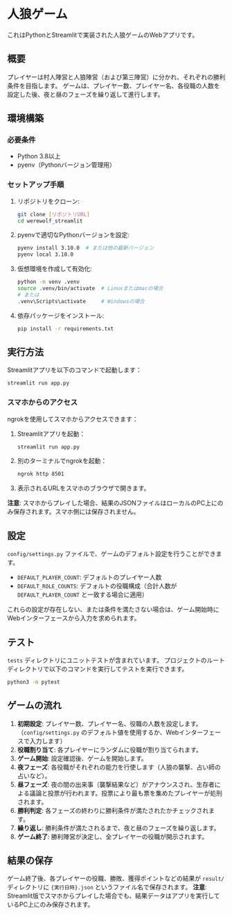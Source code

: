 # 人狼ゲーム

これはPythonとStreamlitで実装された人狼ゲームのWebアプリです。

## 概要

プレイヤーは村人陣営と人狼陣営（および第三陣営）に分かれ、それぞれの勝利条件を目指します。
ゲームは、プレイヤー数、プレイヤー名、各役職の人数を設定した後、夜と昼のフェーズを繰り返して進行します。

## 環境構築

### 必要条件
- Python 3.8以上
- pyenv（Pythonバージョン管理用）

### セットアップ手順

1. リポジトリをクローン:
   ```bash
   git clone [リポジトリURL]
   cd werewolf_streamlit
   ```

2. pyenvで適切なPythonバージョンを設定:
   ```bash
   pyenv install 3.10.0  # または他の最新バージョン
   pyenv local 3.10.0
   ```

3. 仮想環境を作成して有効化:
   ```bash
   python -m venv .venv
   source .venv/bin/activate  # Linuxまたはmacの場合
   # または
   .venv\Scripts\activate     # Windowsの場合
   ```

4. 依存パッケージをインストール:
   ```bash
   pip install -r requirements.txt
   ```

## 実行方法

Streamlitアプリを以下のコマンドで起動します：

```bash
streamlit run app.py
```

### スマホからのアクセス

ngrokを使用してスマホからアクセスできます：

1. Streamlitアプリを起動：
   ```bash
   streamlit run app.py
   ```

2. 別のターミナルでngrokを起動：
   ```bash
   ngrok http 8501
   ```

3. 表示されるURLをスマホのブラウザで開きます。

**注意**: スマホからプレイした場合、結果のJSONファイルはローカルのPC上にのみ保存されます。スマホ側には保存されません。

## 設定

`config/settings.py` ファイルで、ゲームのデフォルト設定を行うことができます。

- `DEFAULT_PLAYER_COUNT`: デフォルトのプレイヤー人数
- `DEFAULT_ROLE_COUNTS`: デフォルトの役職構成（合計人数が `DEFAULT_PLAYER_COUNT` と一致する場合に適用）

これらの設定が存在しない、または条件を満たさない場合は、ゲーム開始時にWebインターフェースから入力を求められます。

## テスト

`tests` ディレクトリにユニットテストが含まれています。
プロジェクトのルートディレクトリで以下のコマンドを実行してテストを実行できます。

```bash
python3 -m pytest
```

## ゲームの流れ

1.  **初期設定**: プレイヤー数、プレイヤー名、役職の人数を設定します。（`config/settings.py` のデフォルト値を使用するか、Webインターフェースで入力します）
2.  **役職割り当て**: 各プレイヤーにランダムに役職が割り当てられます。
3.  **ゲーム開始**: 設定確認後、ゲームを開始します。
4.  **夜フェーズ**: 各役職がそれぞれの能力を行使します（人狼の襲撃、占い師の占いなど）。
5.  **昼フェーズ**: 夜の間の出来事（襲撃結果など）がアナウンスされ、生存者による議論と投票が行われます。投票により最も票を集めたプレイヤーが処刑されます。
6.  **勝利判定**: 各フェーズの終わりに勝利条件が満たされたかチェックされます。
7.  **繰り返し**: 勝利条件が満たされるまで、夜と昼のフェーズを繰り返します。
8.  **ゲーム終了**: 勝利陣営が決定し、全プレイヤーの役職が開示されます。

## 結果の保存

ゲーム終了後、各プレイヤーの役職、勝敗、獲得ポイントなどの結果が `result/` ディレクトリに `{実行日時}.json` というファイル名で保存されます。
**注意**: Streamlit版でスマホからプレイした場合でも、結果データはアプリを実行しているPC上にのみ保存されます。 